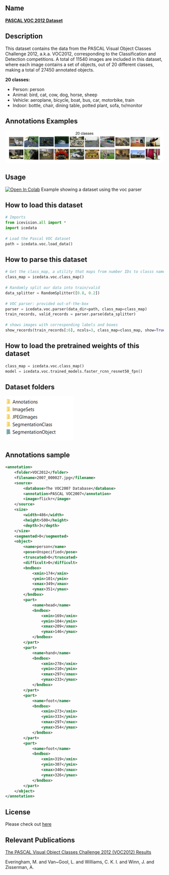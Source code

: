 ## Name
[**PASCAL VOC 2012 Dataset**](http://host.robots.ox.ac.uk/pascal/VOC/)

## Description
This dataset contains the data from the PASCAL Visual Object Classes Challenge 2012, a.k.a. VOC2012, corresponding to the Classification and Detection competitions. A total of 11540 images are included in this dataset, where each image contains a set of objects, out of 20 different classes, making a total of 27450 annotated objects.

**20 classes:**

- Person: person
- Animal: bird, cat, cow, dog, horse, sheep
- Vehicle: aeroplane, bicycle, boat, bus, car, motorbike, train
- Indoor: bottle, chair, dining table, potted plant, sofa, tv/monitor

## Annotations Examples
![image](images/voc_annotations.png)

## Usage 
<a href="https://colab.research.google.com/github/airctic/icedata/blob/master/notebooks/how_train_dataset.ipynb" target="_parent"><img src="https://colab.research.google.com/assets/colab-badge.svg" alt="Open In Colab"/></a> Example showing a dataset using the voc parser


## How to load this dataset
```python
# Imports
from icevision.all import *
import icedata

# Load the Pascal VOC dataset
path = icedata.voc.load_data()
```

## How to parse this dataset
```python
# Get the class_map, a utility that maps from number IDs to classs names
class_map = icedata.voc.class_map()

# Randomly split our data into train/valid
data_splitter = RandomSplitter([0.8, 0.2])

# VOC parser: provided out-of-the-box
parser = icedata.voc.parser(data_dir=path, class_map=class_map)
train_records, valid_records = parser.parse(data_splitter)

# shows images with corresponding labels and boxes
show_records(train_records[:6], ncols=3, class_map=class_map, show=True)
```

## How to load the pretrained weights of this dataset
```python
class_map = icedata.voc.class_map()
model = icedata.voc.trained_models.faster_rcnn_resnet50_fpn()
```

## Dataset folders
![image](images/voc_folders.png)

## Annotations sample
```xml
<annotation>
	<folder>VOC2012</folder>
	<filename>2007_000027.jpg</filename>
	<source>
		<database>The VOC2007 Database</database>
		<annotation>PASCAL VOC2007</annotation>
		<image>flickr</image>
	</source>
	<size>
		<width>486</width>
		<height>500</height>
		<depth>3</depth>
	</size>
	<segmented>0</segmented>
	<object>
		<name>person</name>
		<pose>Unspecified</pose>
		<truncated>0</truncated>
		<difficult>0</difficult>
		<bndbox>
			<xmin>174</xmin>
			<ymin>101</ymin>
			<xmax>349</xmax>
			<ymax>351</ymax>
		</bndbox>
		<part>
			<name>head</name>
			<bndbox>
				<xmin>169</xmin>
				<ymin>104</ymin>
				<xmax>209</xmax>
				<ymax>146</ymax>
			</bndbox>
		</part>
		<part>
			<name>hand</name>
			<bndbox>
				<xmin>278</xmin>
				<ymin>210</ymin>
				<xmax>297</xmax>
				<ymax>233</ymax>
			</bndbox>
		</part>
		<part>
			<name>foot</name>
			<bndbox>
				<xmin>273</xmin>
				<ymin>333</ymin>
				<xmax>297</xmax>
				<ymax>354</ymax>
			</bndbox>
		</part>
		<part>
			<name>foot</name>
			<bndbox>
				<xmin>319</xmin>
				<ymin>307</ymin>
				<xmax>340</xmax>
				<ymax>326</ymax>
			</bndbox>
		</part>
	</object>
</annotation>
```

## License
Please check out [here](http://host.robots.ox.ac.uk/pascal/VOC/)

## Relevant Publications
[The PASCAL Visual Object Classes Challenge 2012 (VOC2012) Results](http://www.pascal-network.org/challenges/VOC/voc2012/workshop/index.html)

Everingham, M. and Van~Gool, L. and Williams, C. K. I. and Winn, J. and Zisserman, A.
